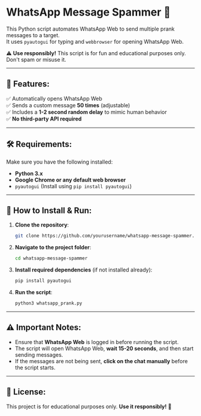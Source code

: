 # WhatsApp Message Spammer 🚀

This Python script automates WhatsApp Web to send multiple prank messages to a target.  
It uses `pyautogui` for typing and `webbrowser` for opening WhatsApp Web.

⚠ **Use responsibly!** This script is for fun and educational purposes only. Don't spam or misuse it.  

---

## 📌 Features:
✅ Automatically opens WhatsApp Web  
✅ Sends a custom message **50 times** (adjustable)  
✅ Includes a **1-2 second random delay** to mimic human behavior  
✅ **No third-party API required**  

---

## 🛠 Requirements:
Make sure you have the following installed:

- **Python 3.x**
- **Google Chrome or any default web browser**
- `pyautogui` (Install using `pip install pyautogui`)

---

## 🚀 How to Install & Run:
1. **Clone the repository**:
   ```bash
   git clone https://github.com/yourusername/whatsapp-message-spammer.git
   ```

2. **Navigate to the project folder**:
   ```bash
   cd whatsapp-message-spammer
   ```

3. **Install required dependencies** (if not installed already):
   ```bash
   pip install pyautogui
   ```

4. **Run the script**:
   ```bash
   python3 whatsapp_prank.py
   ```

---

## ⚠ Important Notes:
- Ensure that **WhatsApp Web** is logged in before running the script.
- The script will open WhatsApp Web, **wait 15-20 seconds**, and then start sending messages.
- If the messages are not being sent, **click on the chat manually** before the script starts.

---

## 📜 License:
This project is for educational purposes only. **Use it responsibly!** 🚀

